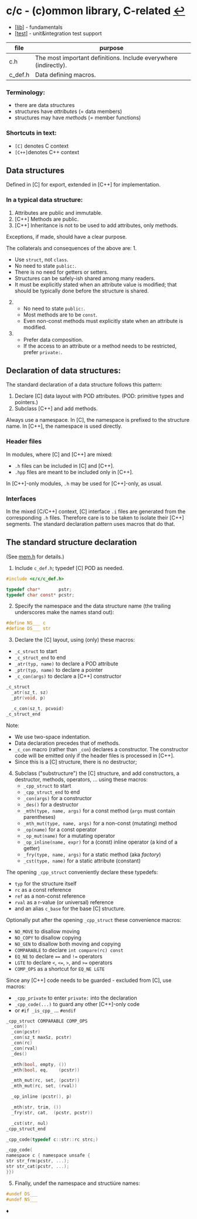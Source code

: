 # c/c - (c)ommon library, C-related [↩](../doc.md)

* [[lib]](lib/doc.md) - fundamentals
* [[test]](test/doc.md) - unit&integration test support

file    | purpose
--------|--------
c.h     | The most important definitions. Include everywhere (indirectly).
c_def.h | Data defining macros.

### Terminology:
* there are data *struct*ures
* structures have *attribute*s (= data members)
* structures may have *method*s (= member functions)

### Shortcuts in text:
* `[C]` denotes C context
* `[C++]`denotes C++ context

## Data structures
Defined in [C] for export, extended in [C++] for implementation.

### In a typical data structure:
1. Attributes are public and immutable.
2. [C++] Methods are public.
3. [C++] Inheritance is not to be used to add attributes, only methods.

Exceptions, if made, should have a clear purpose.

The collaterals and consequences of the above are:
1.
  * Use `struct`, not `class`.
  * No need to state `public:`.
  * There is no need for getters or setters.
  * Structures can be safely-ish shared among many readers.
  * It must be explicitly stated when an attribute value is modified;
    that should be typically done before the structure is shared.
2.
    * No need to state `public:`.
    * Most methods are to be `const`.
    * Even non-const methods must explicitly state when an attribute is modified.
3.
    * Prefer data composition.
    * If the access to an attribute or a method needs to be restricted,
      prefer `private:`.

## Declaration of data structures:

The standard declaration of a data structure follows this pattern:

1. Declare [C] data layout with POD attributes. (POD: primitive types and pointers.)
2. Subclass [C++] and add methods.

Always use a namespace. In [C], the namespace is prefixed to the structure name.
In [C++], the namespace is used directly.

### Header files

In modules, where [C] and [C++] are mixed:
* `.h` files can be included in [C] and [C++].
* `.hpp` files are meant to be included only in [C++].

In [C++]-only modules, `.h` may be used for [C++]-only, as usual.

### Interfaces

In the mixed [C/C++] context, [C] interface `.i` files are generated from the
corresponding `.h` files. Therefore care is to be taken to isolate their [C++]
segments. The standard declaration pattern uses macros that do that.

## The standard structure declaration
(See [mem.h](lib/str.h) for details.)

1. Include `c_def.h`; typedef [C] POD as needed.

```C
#include <c/c/c_def.h>

typedef char*       pstr;
typedef char const* pcstr;
```

2. Specify the namespace and the data structure name (the trailing underscores
make the names stand out):
```C
#define NS___ c
#define DS___ str
```

3. Declare the [C] layout, using (only) these macros:
  * `_c_struct` to start
  * `_c_struct_end` to end
  * `_atr(typ, name)` to declare a POD attribute
  * `_ptr(typ, name)` to declare a pointer
  * `_c_con(args)` to declare a [C++] constructor
```C
_c_struct
  _atr(sz_t, sz)
  _ptr(void, p)

  _c_con(sz_t, pcvoid)
_c_struct_end
```
Note:
  * We use two-space indentation.
  * Data declaration precedes that of methods.
  * `_c_con` macro (rather than `_con`) declares a constructor. The constructor
    code will be emitted only if the header files is processed in [C++].
  * Since this is a [C] structure, there is no destructor;

4. Subclass ("substructure") the [C] structure, and add constructors,
   a destructor, methods, operators, ... using these macros:
   * `_cpp_struct` to start
   * `_cpp_struct_end` to end
   * `_con(args)` for a constructor
   * `_des()` for a destructor
   * `_mth(type, name, args)` for a const method (`args` must contain parentheses)
   * `_mth_mut(type, name, args)` for a non-const (mutating) method
   * `_op(name)` for a const operator
   * `_op_mut(name)` for a mutating operator
   * `_op_inline(name, expr)` for a (const) inline operator (a kind of a getter)
   * `_fry(type, name, args)` for a static method (aka *factory*)
   * `_cst(type, name)` for a static attribute (constant)

The opening `_cpp_struct` conveniently declare these typedefs:
  * `typ` for the structure itself
  * `rc` as a const reference
  * `ref` as a non-const reference
  * `rval` as a r-value (or universal) reference
  * and an alias `c_base` for the base [C] structure.

Optionally put after the opening `_cpp_struct` these convenience macros:
  * `NO_MOVE` to disallow moving
  * `NO_COPY` to disallow copying
  * `NO_GEN` to disallow both moving and copying
  * `COMPARABLE` to declare `int compare(rc) const`
  * `EQ_NE` to declare `==` and `!=` operators
  * `LGTE` to declare `<`, `<=`, `>`, and `>=` operators
  * `COMP_OPS` as a shortcut for `EQ_NE LGTE`

Since any [C++] code needs to be guarded - excluded from [C], use macros:
  * `_cpp_private` to enter `private:` into the declaration
  * `_cpp_code(...)` to guard any other [C++]-only code
  * or `#if _is_cpp_` ... `#endif`

```C
_cpp_struct COMPARABLE COMP_OPS
  _con()
  _con(pcstr)
  _con(sz_t maxSz, pcstr)
  _con(rc)
  _con(rval)
  _des()

  _mth(bool, empty, ())
  _mth(bool, eq,    (pcstr))

  _mth_mut(rc, set, (pcstr))
  _mth_mut(rc, set, (rval))

  _op_inline (pcstr(), p)

  _mth(str, trim, ())
  _fry(str, cat,  (pcstr, pcstr))

  _cst(str, nul)
_cpp_struct_end

_cpp_code(typedef c::str::rc strc;)

_cpp_code(
namespace c { namespace unsafe {
str str_frm(pcstr, ...);
str str_cat(pcstr, ...);
}})
```

5. Finally, undef the namespace and structiúre names:
```C
#undef DS___
#undef NS___
```
♦

